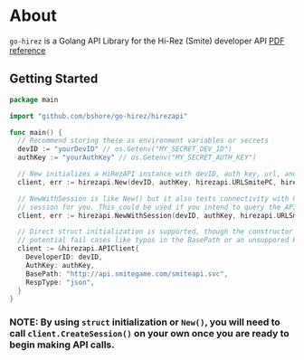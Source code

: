 # About

`go-hirez` is a Golang API Library for the Hi-Rez (Smite) developer API [PDF reference](https://web2.hirez.com/hirez-studios/legal/smite-api-developer-guide.pdf)

## Getting Started

```go
package main

import "github.com/bshore/go-hirez/hirezapi"

func main() {
  // Recommend storing these as environment variables or secrets
  devID := "yourDevID" // os.Getenv("MY_SECRET_DEV_ID")
  authKey := "yourAuthKey" // os.Getenv("MY_SECRET_AUTH_KEY")

  // New initializes a HiRezAPI instance with devID, auth key, url, and response type.
  client, err := hirezapi.New(devID, authKey, hirezapi.URLSmitePC, hirezapi.ResponseTypeJSON)

  // NewWithSession is like New() but it also tests connectivity with Ping and initializes a
  // session for you. This could be used if you intend to query the API on some sort of schedule.
  client, err := hirezapi.NewWithSession(devID, authKey, hirezapi.URLSmitePC, hirezapi.ResponseTypeJSON)

  // Direct struct initialization is supported, though the constructor methods are recommended since they avoid
  // potential fail cases like typos in the BasePath or an unsuppored RespType
  client := &hirezapi.APIClient{
    DeveloperID: devID,
    AuthKey: authKey,
    BasePath: "http://api.smitegame.com/smiteapi.svc",
    RespType: "json",
  }
}
```

### **NOTE:** By using `struct` initialization or `New()`, you will need to call `client.CreateSession()` on your own once you are ready to begin making API calls.
